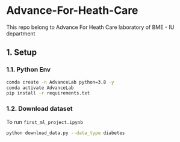 # Advance-For-Heath-Care
This repo belong to Advance For Heath Care laboratory of BME - IU department

## 1. Setup
### 1.1. Python Env
```bash
conda create -n AdvanceLab python=3.8 -y 
conda activate AdvanceLab
pip install -r requirements.txt
```

### 1.2. Download dataset
To run `first_ml_project.ipynb`
```bash
python download_data.py --data_type diabetes
```


